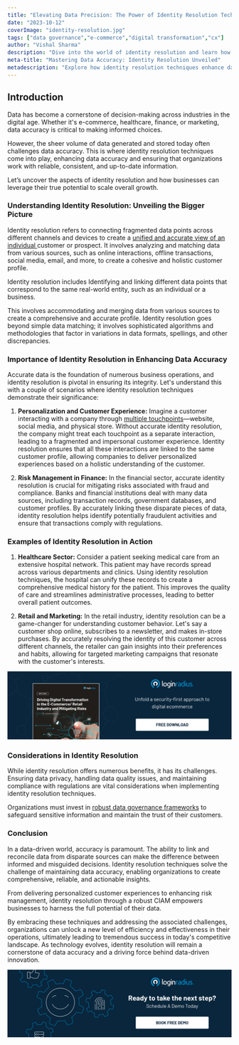 ```yaml
---
title: "Elevating Data Precision: The Power of Identity Resolution Techniques"
date: "2023-10-12"
coverImage: "identity-resolution.jpg"
tags: ["data governance","e-commerce","digital transformation","cx"]
author: "Vishal Sharma"
description: "Dive into the world of identity resolution and learn how businesses connect data dots, ensuring precision in every interaction. Uncover real-life examples in healthcare and retail and understand the challenges organizations face. Embrace these techniques for unparalleled success in today's competitive landscape."
meta-title: "Mastering Data Accuracy: Identity Resolution Unveiled"
metadescription: "Explore how identity resolution techniques enhance data accuracy, revolutionizing customer experiences. Discover the power of unified data profiles for growth."
---
```

## Introduction

Data has become a cornerstone of decision-making across industries in the digital age. Whether it's e-commerce, healthcare, finance, or marketing, data accuracy is critical to making informed choices. 

However, the sheer volume of data generated and stored today often challenges data accuracy. This is where identity resolution techniques come into play, enhancing data accuracy and ensuring that organizations work with reliable, consistent, and up-to-date information.

Let’s uncover the aspects of identity resolution and how businesses can leverage their true potential to scale overall growth. 

### Understanding Identity Resolution: Unveiling the Bigger Picture

Identity resolution refers to connecting fragmented data points across different channels and devices to create a [unified and accurate view of an individual ](https://www.loginradius.com/customer-profiling/)customer or prospect. It involves analyzing and matching data from various sources, such as online interactions, offline transactions, social media, email, and more, to create a cohesive and holistic customer profile.

Identity resolution includes Identifying and linking different data points that correspond to the same real-world entity, such as an individual or a business.  

This involves accommodating and merging data from various sources to create a comprehensive and accurate profile. Identity resolution goes beyond simple data matching; it involves sophisticated algorithms and methodologies that factor in variations in data formats, spellings, and other discrepancies.

### Importance of Identity Resolution in Enhancing Data Accuracy

Accurate data is the foundation of numerous business operations, and identity resolution is pivotal in ensuring its integrity. Let's understand this with  a couple of scenarios where identity resolution techniques demonstrate their significance:

1. **Personalization and Customer Experience:** Imagine a customer interacting with a company through [multiple touchpoints](https://www.loginradius.com/blog/growth/omnichannel-customer-experience/)—website, social media, and physical store. Without accurate identity resolution, the company might treat each touchpoint as a separate interaction, leading to a fragmented and impersonal customer experience. Identity resolution ensures that all these interactions are linked to the same customer profile, allowing companies to deliver personalized experiences based on a holistic understanding of the customer.

2. **Risk Management in Finance:** In the financial sector, accurate identity resolution is crucial for mitigating risks associated with fraud and compliance. Banks and financial institutions deal with many data sources, including transaction records, government databases, and customer profiles. By accurately linking these disparate pieces of data, identity resolution helps identify potentially fraudulent activities and ensure that transactions comply with regulations.

### Examples of Identity Resolution in Action

1. **Healthcare Sector:** Consider a patient seeking medical care from an extensive hospital network. This patient may have records spread across various departments and clinics. Using identity resolution techniques, the hospital can unify these records to create a comprehensive medical history for the patient. This improves the quality of care and streamlines administrative processes, leading to better overall patient outcomes.

2. **Retail and Marketing:** In the retail industry, identity resolution can be a game-changer for understanding customer behavior. Let's say a customer shop online, subscribes to a newsletter, and makes in-store purchases. By accurately resolving the identity of this customer across different channels, the retailer can gain insights into their preferences and habits, allowing for targeted marketing campaigns that resonate with the customer's interests.

[![WP-digital-transformation-ecommerce](WP-digital-transformation-ecommerce.png)](https://www.loginradius.com/resource/digital-transformation-retail-ecommerce-whitepaper) 

### Considerations in Identity Resolution

While identity resolution offers numerous benefits, it has its challenges. Ensuring data privacy, handling data quality issues, and maintaining compliance with regulations are vital considerations when implementing identity resolution techniques. 

Organizations must invest in [robust data governance frameworks](https://www.loginradius.com/data-governance/) to safeguard sensitive information and maintain the trust of their customers.

### Conclusion

In a data-driven world, accuracy is paramount. The ability to link and reconcile data from disparate sources can make the difference between informed and misguided decisions. Identity resolution techniques solve the challenge of maintaining data accuracy, enabling organizations to create comprehensive, reliable, and actionable insights. 

From delivering personalized customer experiences to enhancing risk management, identity resolution through a robust CIAM  empowers businesses to harness the full potential of their data.

By embracing these techniques and addressing the associated challenges, organizations can unlock a new level of efficiency and effectiveness in their operations, ultimately leading to tremendous success in today's competitive landscape. As technology evolves, identity resolution will remain a cornerstone of data accuracy and a driving force behind data-driven innovation.

[![book-a-demo-loginradius](../../assets/book-a-demo-loginradius.png)](https://www.loginradius.com/book-a-demo/)
